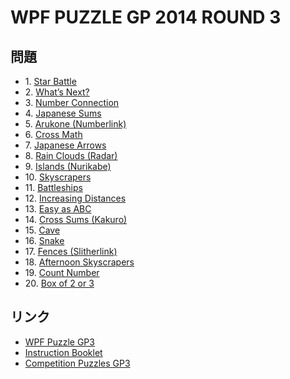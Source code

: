 # WPF PUZZLE GP 2014 ROUND 3

## 問題
- 1\. [Star Battle](../puzzle/starbattle.md)
- 2\. [What’s Next?](../puzzle/whatsnext.md)
- 3\. [Number Connection](../puzzle/numberconnection.md)
- 4\. [Japanese Sums](../puzzle/japanesesums.md)
- 5\. [Arukone (Numberlink)](../puzzle/arukone.md)
- 6\. [Cross Math](../puzzle/arithmeticsquare.md)
- 7\. [Japanese Arrows](../puzzle/japanesearrows.md)
- 8\. [Rain Clouds (Radar)](../puzzle/clouds.md)
- 9\. [Islands (Nurikabe)](../puzzle/nurikabe.md)
- 10\. [Skyscrapers](../puzzle/skyscrapers.md)
- 11\. [Battleships](../puzzle/battleships.md)
- 12\. [Increasing Distances](../puzzle/increasingdistances.md)
- 13\. [Easy as ABC](../puzzle/easyas.md)
- 14\. [Cross Sums (Kakuro)](../puzzle/kakuro.md)
- 15\. [Cave](../puzzle/cave.md)
- 16\. [Snake](../puzzle/snake.md)
- 17\. [Fences (Slitherlink)](../puzzle/slitherlink.md)
- 18\. [Afternoon Skyscrapers](../puzzle/skyscrapers-afternoon.md)
- 19\. [Count Number](../puzzle/meanderingnumbers.md)
- 20\. [Box of 2 or 3](../puzzle/boxof2or3.md)

## リンク
- [WPF Puzzle GP3](https://gp.worldpuzzle.org/content/wpf-puzzle-gp3)
- [Instruction Booklet](https://gp.worldpuzzle.org/content/instruction-booklet-6)
- [Competition Puzzles GP3](https://gp.worldpuzzle.org/content/competition-puzzles-gp3)
